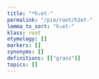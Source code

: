 ```yaml
---
title: "*h₂et-"
permalink: "/pie/root/h2et-"
lemma_to_sort: "h₂et-"
klass: root
etymology: []
markers: []
synonyms: []
definitions: [["grass"]]
topics: []
---
```

